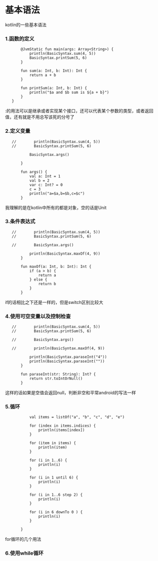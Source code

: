 # 基本语法
kotlin的一些基本语法

### 1.函数的定义

```object BasicSyntax {
       @JvmStatic fun main(args: Array<String>) {
           println(BasicSyntax.sum(4, 5))
           BasicSyntax.printSum(5, 6)
       }

       fun sum(a: Int, b: Int): Int {
           return a + b
       }

       fun printSum(a: Int, b: Int) {
           println("$a and $b sum is ${a + b}")
       }
   }
```

:的用法可以是继承或者实现某个接口，还可以代表某个参数的类型，或者返回值，还有就是不用总写该死的分号了

### 2.定义变量

```@JvmStatic fun main(args: Array<String>) {
   //        println(BasicSyntax.sum(4, 5))
   //        BasicSyntax.printSum(5, 6)

           BasicSyntax.args()

       }

       fun args() {
           val a: Int = 1
           val b = 2
           var c: Int? = 0
           c = 3
           println("a=$a,b=$b,c=$c")
       }

```

我理解的是在kotlin中所有的都是对象，空的话是Unit

### 3.条件表达式

```@JvmStatic fun main(args: Array<String>) {
   //        println(BasicSyntax.sum(4, 5))
   //        BasicSyntax.printSum(5, 6)

   //        BasicSyntax.args()

           println(BasicSyntax.maxOf(4, 9))
       }

       fun maxOf(a: Int, b: Int): Int {
           if (a > b) {
               return a
           } else {
               return b
           }
       }
```
if的话相比之下还是一样的，但是switch区别比较大

### 4.使用可空变量以及控制检查

```@JvmStatic fun main(args: Array<String>) {
   //        println(BasicSyntax.sum(4, 5))
   //        BasicSyntax.printSum(5, 6)

   //        BasicSyntax.args()

   //        println(BasicSyntax.maxOf(4, 9))

           println(BasicSyntax.paraseInt("4"))
           println(BasicSyntax.paraseInt(""))
       }

       fun paraseInt(str: String): Int? {
           return str.toIntOrNull()
       }
 ```

 这样的话如果是空值会返回null，判断非空和平常android的写法一样

 ### 5.循环

 ```fun testFor() {
            val items = listOf("a", "b", "c", "d", "e")

            for (index in items.indices) {
                println(items[index])
            }

            for (item in items) {
                println(item)
            }

            for (i in 1..6) {
                println(i)
            }

            for (i in 1 until 6) {
                println(i)
            }

            for (i in 1..6 step 2) {
                println(i)
            }

            for (i in 6 downTo 0 ) {
                println(i)
            }

        }
  ```

  for循环的几个用法

### 6.使用while循环





